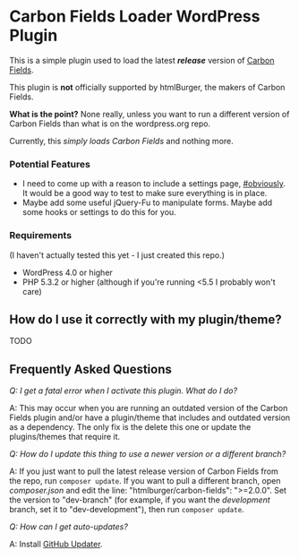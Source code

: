 # Carbon Fields Loader WordPress Plugin

This is a simple plugin used to load the latest **_release_** version of [Carbon Fields](http://carbonfields.net/).

This plugin is **not** officially supported by htmlBurger, the makers of Carbon Fields.

**What is the point?** None really, unless you want to run a different version of Carbon Fields than what is on the wordpress.org repo.

Currently, this *simply loads Carbon Fields* and nothing more.

### Potential Features

* I need to come up with a reason to include a settings page, [#obviously](https://twitter.com/hashtag/obviously). It would be a good way to test to make sure everything is in place.
* Maybe add some useful jQuery-Fu to manipulate forms. Maybe add some hooks or settings to do this for you.

### Requirements

(I haven't actually tested this yet - I just created this repo.)

* WordPress 4.0 or higher
* PHP 5.3.2 or higher (although if you're running <5.5 I probably won't care)

## How do I use it correctly with my plugin/theme?

TODO

## Frequently Asked Questions

*Q: I get a fatal error when I activate this plugin. What do I do?*

A: This may occur when you are running an outdated version of the Carbon Fields plugin and/or have a plugin/theme that includes and outdated version as a dependency. The only fix is the delete this one or update the plugins/themes that require it.

*Q: How do I update this thing to use a newer version or a different branch?*

A: If you just want to pull the latest release version of Carbon Fields from the repo, run `composer update`. If you want to pull a different branch, open *composer.json* and edit the line: "htmlburger/carbon-fields": ">=2.0.0". Set the version to "dev-branch" (for example, if you want the *development* branch, set it to "dev-development"), then run `composer update`.

*Q: How can I get auto-updates?*

A: Install [GitHub Updater](https://github.com/afragen/github-updater).
